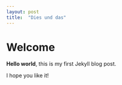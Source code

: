 ```yaml
---
layout: post
title:  "Dies und das"
---
```


# Welcome

**Hello world**, this is my first Jekyll blog post.

I hope you like it!
